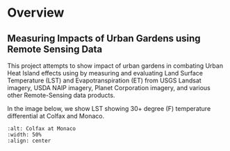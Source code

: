 # Overview

## Measuring Impacts of Urban Gardens using Remote Sensing Data

This project attempts to show impact of urban gardens in combating Urban Heat Island effects using by measuring and evaluating
Land Surface Temperature (LST) and Evapotranspiration (ET) from USGS Landsat imagery, USDA NAIP imagery, Planet Corporation imagery, and various other Remote-Sensing data products.  

In the image below, we show LST showing 30+ degree (F) temperature differential at Colfax and Monaco.

```{image} ../images/colfax.png
:alt: Colfax at Monaco
:width: 50%
:align: center
```

```{tableofcontents}
```
